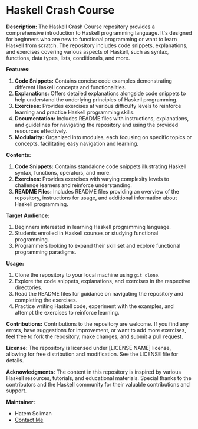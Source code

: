 # Haskell Crash Course

**Description:**
The Haskell Crash Course repository provides a comprehensive introduction to Haskell programming language. It's designed for beginners who are new to functional programming or want to learn Haskell from scratch. The repository includes code snippets, explanations, and exercises covering various aspects of Haskell, such as syntax, functions, data types, lists, conditionals, and more.

**Features:**
1. **Code Snippets:** Contains concise code examples demonstrating different Haskell concepts and functionalities.
2. **Explanations:** Offers detailed explanations alongside code snippets to help understand the underlying principles of Haskell programming.
3. **Exercises:** Provides exercises at various difficulty levels to reinforce learning and practice Haskell programming skills.
4. **Documentation:** Includes README files with instructions, explanations, and guidelines for navigating the repository and using the provided resources effectively.
5. **Modularity:** Organized into modules, each focusing on specific topics or concepts, facilitating easy navigation and learning.

**Contents:**
1. **Code Snippets:** Contains standalone code snippets illustrating Haskell syntax, functions, operators, and more.
2. **Exercises:** Provides exercises with varying complexity levels to challenge learners and reinforce understanding.
3. **README Files:** Includes README files providing an overview of the repository, instructions for usage, and additional information about Haskell programming.

**Target Audience:**
1. Beginners interested in learning Haskell programming language.
2. Students enrolled in Haskell courses or studying functional programming.
3. Programmers looking to expand their skill set and explore functional programming paradigms.

**Usage:**
1. Clone the repository to your local machine using `git clone`.
2. Explore the code snippets, explanations, and exercises in the respective directories.
3. Read the README files for guidance on navigating the repository and completing the exercises.
4. Practice writing Haskell code, experiment with the examples, and attempt the exercises to reinforce learning.

**Contributions:**
Contributions to the repository are welcome. If you find any errors, have suggestions for improvement, or want to add more exercises, feel free to fork the repository, make changes, and submit a pull request.

**License:**
The repository is licensed under [LICENSE NAME] license, allowing for free distribution and modification. See the LICENSE file for details.

**Acknowledgments:**
The content in this repository is inspired by various Haskell resources, tutorials, and educational materials. Special thanks to the contributors and the Haskell community for their valuable contributions and support.

**Maintainer:**
- Hatem Soliman
- [Contact Me](https://hatemsoliman.dev)